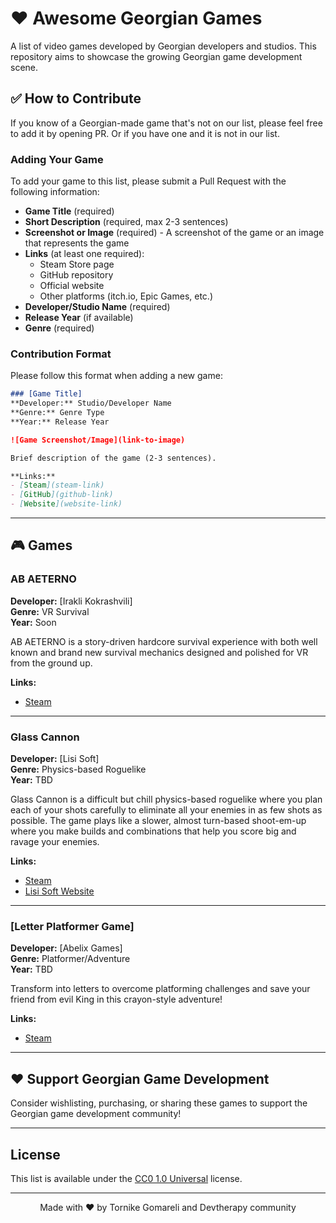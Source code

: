 # ❤️ Awesome Georgian Games

A list of video games developed by Georgian developers and studios. This repository aims to showcase the growing Georgian game development scene.

## ✅ How to Contribute

If you know of a Georgian-made game that's not on our list, please feel free to add it by opening PR. Or if you have one and it is not in our list.

### Adding Your Game

To add your game to this list, please submit a Pull Request with the following information:

- **Game Title** (required)
- **Short Description** (required, max 2-3 sentences)
- **Screenshot or Image** (required) - A screenshot of the game or an image that represents the game
- **Links** (at least one required):
  - Steam Store page
  - GitHub repository
  - Official website
  - Other platforms (itch.io, Epic Games, etc.)
- **Developer/Studio Name** (required)
- **Release Year** (if available)
- **Genre** (required)

### Contribution Format

Please follow this format when adding a new game:

```markdown
### [Game Title]
**Developer:** Studio/Developer Name  
**Genre:** Genre Type  
**Year:** Release Year  

![Game Screenshot/Image](link-to-image)

Brief description of the game (2-3 sentences).

**Links:**
- [Steam](steam-link)
- [GitHub](github-link)
- [Website](website-link)
```

---

## 🎮 Games

### AB AETERNO
**Developer:** [Irakli Kokrashvili]  
**Genre:** VR Survival  
**Year:** Soon

AB AETERNO is a story-driven hardcore survival experience with both well known and brand new survival mechanics designed and polished for VR from the ground up.

**Links:**
- [Steam](https://store.steampowered.com/app/1625630/AB_AETERNO/)
---

### Glass Cannon
**Developer:** [Lisi Soft]  
**Genre:** Physics-based Roguelike  
**Year:** TBD  

Glass Cannon is a difficult but chill physics-based roguelike where you plan each of your shots carefully to eliminate all your enemies in as few shots as possible. The game plays like a slower, almost turn-based shoot-em-up where you make builds and combinations that help you score big and ravage your enemies.

**Links:**
- [Steam](https://store.steampowered.com/app/3325030/Glass_Cannon/)
- [Lisi Soft Website](https://lisisoft.ge/)

---

### [Letter Platformer Game]
**Developer:** [Abelix Games]  
**Genre:** Platformer/Adventure  
**Year:** TBD  

Transform into letters to overcome platforming challenges and save your friend from evil King in this crayon-style adventure!

**Links:**
- [Steam](https://store.steampowered.com/app/3440890/A_Difficult_Game_About_Letters/)

---

## ❤️ Support Georgian Game Development

Consider wishlisting, purchasing, or sharing these games to support the Georgian game development community!

---

## License

This list is available under the [CC0 1.0 Universal](https://creativecommons.org/publicdomain/zero/1.0/) license.

---

<p align="center">
  Made with ❤️ by Tornike Gomareli and Devtherapy community
</p>
